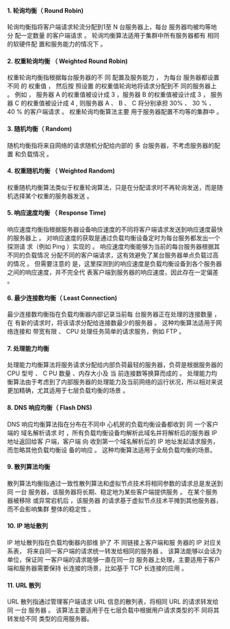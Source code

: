 #### 1. 轮询均衡（ Round Robin)

轮询均衡指将客户端请求轮流分配到1至 N 台服务器上，每台 服务器均被均等地分 配一定数量 的客户端请求 。 轮询均衡算法适用于集群中所有服务器都有 相同 的软硬件配 置和服务能力的情况下 。



#### 2. 权重轮询均衡 （ Weighted Round Robin)

权重轮询均衡指根据每台服务器的不 同 配置及服务能力 ， 为每台 服务器都设置不同 的 权重值 ， 然后按 照设置 的权重值轮询地将请求分配到不 同的服务器上 。 例如 ， 服务器 A 的权重值被设计成 3 ，服务器 B 的权重值被设计成 3 ， 服务器 C 的权重值被设计成 4 , 则服务器 A 、 B 、 C 将分别承担 30% 、 30 % 、 40 % 的客户端请求 。 权重轮询均衡算法主要 用于服务器配置不均等的集群中 。



#### 3. 随机均衡（ Random)

随机均衡指将来自网络的请求随机分配给内部的 多 台服务器，不考虑服务器的配置 和负载情况 。



#### 4. 权重随机均衡 （ Weighted Random)

权重随机均衡算法类似于权重轮询算法，只是在分配请求时不再轮询发送，而是随机选择某个权重的服务器发送 。



#### 5. 响应速度均衡 （ Response Time)

响应速度均衡指根据服务器设备响应速度的不同将客户端请求发送到响应速度最快 的服务器上 。 对响应速度的获取是通过负载均衡设备定时为每台服务都发出一个探测请 求（例如 Ping ）实现的 。 响应速度均衡能够为当前的每台服务器根据其不同的负载情况 分配不同的客户端请求，这有效避免了某台服务器单点负载过高的情况 。 但需要注意的 是，这里探测到的响应速度是负载均衡设备到各个服务器之间的响应速度，并不完全代 表客户端到服务器的响应速度，因此存在一定偏差 。



#### 6. 最少连接数均衡（ Least Connection)

最少连接数均衡指在负载均衡器内部记录当前每 台服务器正在处理的连接数量 ，在 有新的请求时，将该请求分配给连接数最少的服务器 。 这种均衡算法适用于网络连接和 带宽有限 、 CPU 处理任务简单的请求服务，例如 FTP 。



#### 7. 处理能力均衡

处理能力均衡算法将服务请求分配给内部负荷最轻的服务器，负荷是根据服务器的 CPU 型号 、 C PU 数量 、内存大小及 当 前连接数等换算而成的 。 处理能力均衡算法由于考虑到了内部服务器的处理能力及当前网络的运行状况，所以相对来说更加精确，尤其适用于七层负载均衡的场景 。



#### 8. DNS 响应均衡（ Flash DNS)

DNS 响应均衡算法指在分布在不同中 心机房的负载均衡设备都收到 同 一个客户端的 域名解析请求 时 ，所有负载均衡设备均解析此域名并将解析后的服务器 IP 地址返回给客 户端，客户端 向 收到第一个域名解析后的 IP 地址发起请求服务，而忽略其他负载均衡设 备的响应 。 这种均衡算法适用于全局负载均衡的场景。



#### 9. 散列算法均衡

散列算法均衡指通过一致性散列算法和虚拟节点技术将相同参数的请求总是发送到 同 一台 服务器，该服务器将长期、稳定地为某些客户端提供服务 。 在某个服务器被移除 或异常宕机后 ，该服务器 的请求基于虚拟节点技术平摊到其他服务器，而不会影响集群 整体的稳定性 。



#### 10. IP 地址散列

IP 地址散列指在负载均衡器内部维 护了 不 同链接上客户端和服 务器的 IP 对应关系表， 将来自同一客户端的请求统一转发给相同的服务器 。 该算法能够以会话为单位，保证同 一客户端的请求能够一直在同一台 服务器上处理，主要适用于客户端和服务器需要保持 长连接的场景，比如基于 TCP 长连接的应用 。



#### 11. URL 散列

URL 散列指通过管理客户端请求 URL 信息的散列表，将相同 URL 的请求转发给同 一台 服务器 。 该算法主要适用于在七层负载中根据用户请求类型的不 同将其转发给不同 类型的应用服务器。